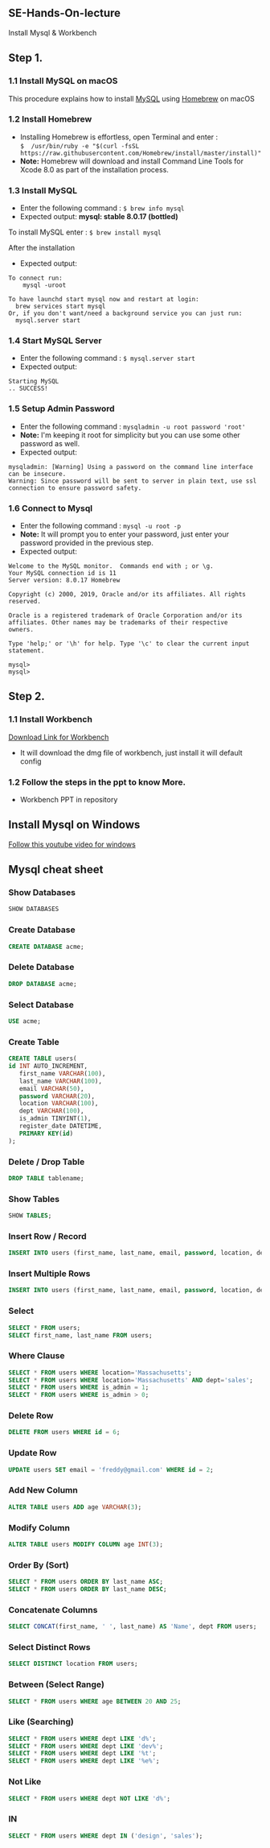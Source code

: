 ## SE-Hands-On-lecture
Install Mysql &amp; Workbench

## Step 1. 
### 1.1 Install MySQL on macOS 
This procedure explains how to install [MySQL](https://www.mysql.com) using [Homebrew](http://brew.sh) on macOS

### 1.2 Install Homebrew
* Installing Homebrew is effortless, open Terminal and enter :  
 `$  /usr/bin/ruby -e "$(curl -fsSL https://raw.githubusercontent.com/Homebrew/install/master/install)"`
* **Note:** Homebrew will download and install Command Line Tools for Xcode 8.0 as part of the installation process.

### 1.3 Install MySQL

* Enter the following command : `$ brew info mysql`  
* Expected output: **mysql: stable 8.0.17 (bottled)**

To install MySQL enter : `$ brew install mysql`
  
After the installation
* Expected output: 

```
To connect run:
    mysql -uroot

To have launchd start mysql now and restart at login:
  brew services start mysql
Or, if you don't want/need a background service you can just run:
  mysql.server start
```

### 1.4 Start MySQL Server

* Enter the following command : `$ mysql.server start`  
* Expected output: 
```
Starting MySQL
.. SUCCESS!

```

### 1.5 Setup Admin Password

* Enter the following command : `mysqladmin -u root password 'root'`  
* **Note:** I'm keeping it root for simplicity but you can use some other password as well.
* Expected output: 
```
mysqladmin: [Warning] Using a password on the command line interface can be insecure.
Warning: Since password will be sent to server in plain text, use ssl connection to ensure password safety.

```

### 1.6 Connect to Mysql 
* Enter the following command : `mysql -u root -p`  
* **Note:** It will prompt you to enter your password, just enter your password provided in the previous step.
* Expected output: 
```
Welcome to the MySQL monitor.  Commands end with ; or \g.
Your MySQL connection id is 11
Server version: 8.0.17 Homebrew

Copyright (c) 2000, 2019, Oracle and/or its affiliates. All rights reserved.

Oracle is a registered trademark of Oracle Corporation and/or its
affiliates. Other names may be trademarks of their respective
owners.

Type 'help;' or '\h' for help. Type '\c' to clear the current input statement.

mysql>
mysql>

```


## Step 2. 
### 1.1 Install Workbench
[Download Link for Workbench](https://dev.mysql.com/downloads/workbench/)

* It will download the dmg file of workbench, just install it will default config
 
### 1.2 Follow the steps in the ppt to know More.
* Workbench PPT in repository
   

## Install Mysql on Windows
[Follow this youtube video for windows](https://www.youtube.com/watch?v=u96rVINbAUI)


## Mysql cheat sheet
### Show Databases

```sql
SHOW DATABASES
```

### Create Database

```sql
CREATE DATABASE acme;
```

### Delete Database

```sql
DROP DATABASE acme;
```

### Select Database

```sql
USE acme;
```

### Create Table

```sql
CREATE TABLE users(
id INT AUTO_INCREMENT,
   first_name VARCHAR(100),
   last_name VARCHAR(100),
   email VARCHAR(50),
   password VARCHAR(20),
   location VARCHAR(100),
   dept VARCHAR(100),
   is_admin TINYINT(1),
   register_date DATETIME,
   PRIMARY KEY(id)
);
```

### Delete / Drop Table

```sql
DROP TABLE tablename;
```

### Show Tables

```sql
SHOW TABLES;
```

### Insert Row / Record

```sql
INSERT INTO users (first_name, last_name, email, password, location, dept, is_admin, register_date) values ('Brad', 'Traversy', 'brad@gmail.com', '123456','Massachusetts', 'development', 1, now());
```

### Insert Multiple Rows

```sql
INSERT INTO users (first_name, last_name, email, password, location, dept,  is_admin, register_date) values ('Fred', 'Smith', 'fred@gmail.com', '123456', 'New York', 'design', 0, now()), ('Sara', 'Watson', 'sara@gmail.com', '123456', 'New York', 'design', 0, now()),('Will', 'Jackson', 'will@yahoo.com', '123456', 'Rhode Island', 'development', 1, now()),('Paula', 'Johnson', 'paula@yahoo.com', '123456', 'Massachusetts', 'sales', 0, now()),('Tom', 'Spears', 'tom@yahoo.com', '123456', 'Massachusetts', 'sales', 0, now());
```

### Select

```sql
SELECT * FROM users;
SELECT first_name, last_name FROM users;
```

### Where Clause

```sql
SELECT * FROM users WHERE location='Massachusetts';
SELECT * FROM users WHERE location='Massachusetts' AND dept='sales';
SELECT * FROM users WHERE is_admin = 1;
SELECT * FROM users WHERE is_admin > 0;
```

### Delete Row

```sql
DELETE FROM users WHERE id = 6;
```

### Update Row

```sql
UPDATE users SET email = 'freddy@gmail.com' WHERE id = 2;

```

### Add New Column

```sql
ALTER TABLE users ADD age VARCHAR(3);
```

### Modify Column

```sql
ALTER TABLE users MODIFY COLUMN age INT(3);
```

### Order By (Sort)

```sql
SELECT * FROM users ORDER BY last_name ASC;
SELECT * FROM users ORDER BY last_name DESC;
```

### Concatenate Columns

```sql
SELECT CONCAT(first_name, ' ', last_name) AS 'Name', dept FROM users;

```

### Select Distinct Rows

```sql
SELECT DISTINCT location FROM users;

```

### Between (Select Range)

```sql
SELECT * FROM users WHERE age BETWEEN 20 AND 25;
```

### Like (Searching)

```sql
SELECT * FROM users WHERE dept LIKE 'd%';
SELECT * FROM users WHERE dept LIKE 'dev%';
SELECT * FROM users WHERE dept LIKE '%t';
SELECT * FROM users WHERE dept LIKE '%e%';
```

### Not Like

```sql
SELECT * FROM users WHERE dept NOT LIKE 'd%';
```

### IN

```sql
SELECT * FROM users WHERE dept IN ('design', 'sales');
```
